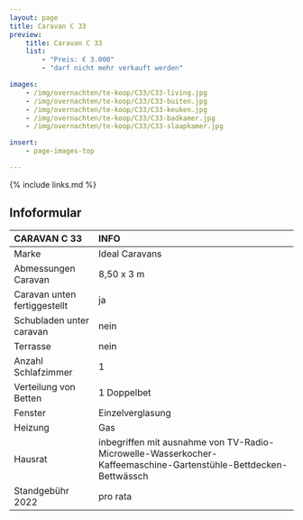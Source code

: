 ```yaml
---
layout: page
title: Caravan C 33
preview:
    title: Caravan C 33
    list:
        - "Preis: € 3.000"
        - "darf nicht mehr verkauft werden"

images:
    - /img/overnachten/te-koop/C33/C33-living.jpg
    - /img/overnachten/te-koop/C33/C33-buiten.jpg
    - /img/overnachten/te-koop/C33/C33-keuken.jpg
    - /img/overnachten/te-koop/C33/C33-badkamer.jpg
    - /img/overnachten/te-koop/C33/C33-slaapkamer.jpg

insert:
    - page-images-top

---
```


{% include links.md %}



## Infoformular

CARAVAN C 33                | INFO        |
:---------------------------|:------------|
Marke                       |Ideal Caravans
Abmessungen Caravan         |8,50 x 3 m
Caravan unten fertiggestellt|ja
Schubladen unter caravan    |nein
Terrasse                    |nein
Anzahl Schlafzimmer         |1
Verteilung von Betten       |1 Doppelbet
Fenster                     |Einzelverglasung
Heizung                     |Gas
Hausrat                     |inbegriffen mit ausnahme von TV-Radio-Microwelle-Wasserkocher-Kaffeemaschine-Gartenstühle-Bettdecken-Bettwässch
Standgebühr 2022            |pro rata
